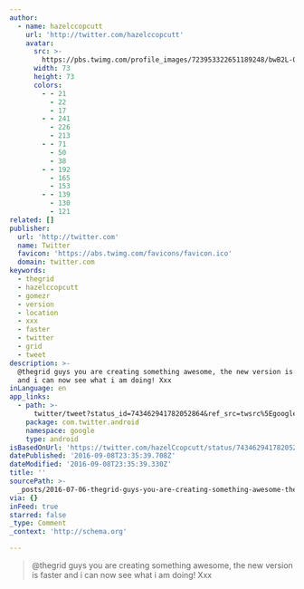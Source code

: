 ```yaml
---
author:
  - name: hazelccopcutt
    url: 'http://twitter.com/hazelccopcutt'
    avatar:
      src: >-
        https://pbs.twimg.com/profile_images/723953322651189248/bwB2L-QE_bigger.jpg
      width: 73
      height: 73
      colors:
        - - 21
          - 22
          - 17
        - - 241
          - 226
          - 213
        - - 71
          - 50
          - 38
        - - 192
          - 165
          - 153
        - - 139
          - 130
          - 121
related: []
publisher:
  url: 'http://twitter.com'
  name: Twitter
  favicon: 'https://abs.twimg.com/favicons/favicon.ico'
  domain: twitter.com
keywords:
  - thegrid
  - hazelccopcutt
  - gomezr
  - version
  - location
  - xxx
  - faster
  - twitter
  - grid
  - tweet
description: >-
  @thegrid guys you are creating something awesome, the new version is faster
  and i can now see what i am doing! Xxx
inLanguage: en
app_links:
  - path: >-
      twitter/tweet?status_id=743462941782052864&ref_src=twsrc%5Egoogle%7Ctwcamp%5Eandroidseo%7Ctwgr%5Estatus%7Ctwterm%5E743462941782052864
    package: com.twitter.android
    namespace: google
    type: android
isBasedOnUrl: 'https://twitter.com/hazelCcopcutt/status/743462941782052864'
datePublished: '2016-09-08T23:35:39.708Z'
dateModified: '2016-09-08T23:35:39.330Z'
title: ''
sourcePath: >-
  _posts/2016-07-06-thegrid-guys-you-are-creating-something-awesome-the-new-ve.md
via: {}
inFeed: true
starred: false
_type: Comment
_context: 'http://schema.org'

---
```

> @thegrid guys you are creating something awesome, the new version is faster and i can now see what i am doing! Xxx